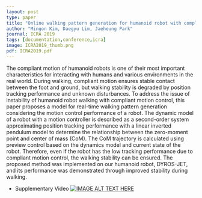 ```yaml
---
layout: post
type: paper
title: "Online walking pattern generation for humanoid robot with compliant motion control"
author: "Mingon Kim, Daegyu Lim, Jaeheung Park"
journal: ICRA 2019
tags: [documentation,conference,icra]
image: ICRA2019_thumb.png
pdf: ICRA2019.pdf
---
```

The compliant motion of humanoid robots is one of their most important characteristics for interacting with humans and various environments in the real world. During walking, compliant motion ensures stable contact between the foot and ground, but walking stability is degraded by position tracking performance and unknown disturbances. To address the issue of instability of humanoid robot walking with compliant motion control, this paper proposes a model for real-time walking pattern generation considering the motion control performance of a robot. The dynamic model of a robot with a motion controller is described as a second-order system approximating position tracking performance with a linear inverted pendulum model to determine the relationship between the zero-moment point and center of mass (CoM). The CoM trajectory is calculated using preview control based on the dynamics model and current state of the robot. Therefore, even if the robot has the low tracking performance due to compliant motion control, the walking stability can be ensured. The proposed method was implemented on our humanoid robot, DYROS-JET, and its performance was demonstrated through improved stability during walking.

- Supplementary Video
[![IMAGE ALT TEXT HERE](http://img.youtube.com/vi/BqsBs2gJ6aw/0.jpg)](http://www.youtube.com/watch?v=BqsBs2gJ6aw)
